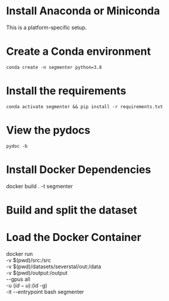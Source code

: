 # Install Anaconda or Miniconda

This is a platform-specific setup.

# Create a Conda environment

`conda create -n segmenter python=3.8`

# Install the requirements

`conda activate segmenter && pip install -r requirements.txt`

# View the pydocs

`pydoc -b`

# Install Docker Dependencies

docker build . -t segmenter

# Build and split the dataset

# Load the Docker Container
docker run \
    -v $(pwd)/src:/src \
    -v $(pwd)/datasets/severstal/out:/data \
    -v $(pwd)/output:/output \
    --gpus all \
    -u $(id -u):$(id -g) \
    -it --entrypoint bash segmenter
